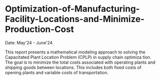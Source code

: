 # Optimization-of-Manufacturing-Facility-Locations-and-Minimize-Production-Cost
Date: May'24 - June'24<br>

 This report presents a mathematical modeling approach to solving the
 Capacitated Plant Location Problem (CPLP) in supply chain optimiza
tion. The goal is to minimize the total costs associated with operating
 plants and shipping goods between locations. This includes both fixed
 costs of opening plants and variable costs of transportation.
